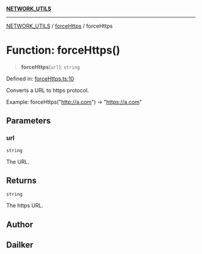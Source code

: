 [**NETWORK_UTILS**](../../README.md)

***

[NETWORK_UTILS](../../README.md) / [forceHttps](../README.md) / forceHttps

# Function: forceHttps()

> **forceHttps**(`url`): `string`

Defined in: [forceHttps.ts:10](https://github.com/dailker/everyutil/blob/cee559aadda9e0c298e06364cba9020e97a8b19b/src/network/forceHttps.ts#L10)

Converts a URL to https protocol.

Example: forceHttps("http://a.com") → "https://a.com"

## Parameters

### url

`string`

The URL.

## Returns

`string`

The https URL.

## Author

## Dailker
